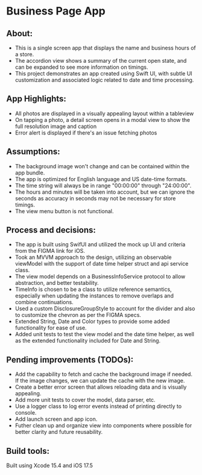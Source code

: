 # Business Page App

## About:
- This is a single screen app that displays the name and business hours of a store. 
- The accordion view shows a summary of the current open state, and can be expanded to see more information on timings. 
- This project demonstrates an app created using Swift UI, with subtle UI customization and associated logic related to date and time processing.

## App Highlights:
- All photos are displayed in a visually appealing layout within a tableview
- On tapping a photo, a detail screen opens in a modal view to show the full resolution image and caption
- Error alert is displayed if there's an issue fetching photos

## Assumptions:
- The background image won't change and can be contained within the app bundle.
- The app is optimized for English language and US date-time formats.
- The time string will always be in range "00:00:00" through "24:00:00".
- The hours and minutes will be taken into account, but we can ignore the seconds as accuracy in seconds may not be necessary for store timings.
- The view menu button is not functional.

## Process and decisions:
- The app is built using SwifUI and utilized the mock up UI and criteria from the FIGMA link for iOS.
- Took an MVVM approach to the design, utilizing an observable viewModel with the support of date time helper struct and api service class.
- The view model depends on a BusinessInfoService protocol to allow abstraction, and better testability.
- TimeInfo is chosen to be a class to utilize reference semantics, especially when updating the instances to remove overlaps and combine continuations.
- Used a custom DisclosureGroupStyle to account for the divider and also to customize the chevron as per the FIGMA specs.
- Extended String, Date and Color types to provide some added functionality for ease of use.
- Added unit tests to test the view model and the date time helper, as well as the extended functionality included for Date and String.

## Pending improvements (TODOs):
- Add the capability to fetch and cache the background image if needed. If the image changes, we can update the cache with the new image.
- Create a better error screen that allows reloading data and is visually appealing.
- Add more unit tests to cover the model, data parser, etc.
- Use a logger class to log error events instead of printing directly to console.
- Add launch screen and app icon.
- Futher clean up and organize view into components where possible for better clarity and future reusability.

## Build tools:
Built using Xcode 15.4 and iOS 17.5
